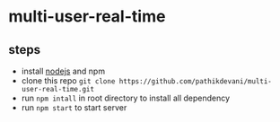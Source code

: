 # multi-user-real-time
## steps
- install [nodejs](https://nodejs.org/) and npm 
- clone this repo ``git clone https://github.com/pathikdevani/multi-user-real-time.git``
- run ``npm intall`` in root directory to install all dependency
- run ``npm start`` to start server
